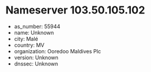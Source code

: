 # Nameserver 103.50.105.102

* as_number: 55944
* name: Unknown
* city: Malé
* country: MV
* organization: Ooredoo Maldives Plc
* version: Unknown
* dnssec: Unknown
